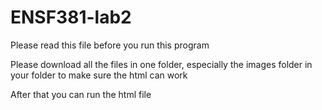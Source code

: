 # ENSF381-lab2
Please read this file before you run this program

Please download all the files in one folder, especially the images folder in your folder to make sure the html can work

After that you can run the html file 